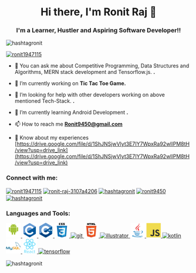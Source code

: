 <h1 align="center">Hi there, I'm Ronit Raj 👋</h1>
<h3 align="center">I'm a Learner, Hustler and Aspiring Software Developer!!</h3>

<p align="left"> <img src="https://komarev.com/ghpvc/?username=hashtagronit&label=Profile%20views&color=0e75b6&style=flat" alt="hashtagronit" /> </p>

<p align="left"> <a href="https://twitter.com/ronit1947115" target="blank"><img src="https://img.shields.io/twitter/follow/ronit1947115?logo=twitter&style=for-the-badge" alt="ronit1947115" /></a> </p>

- 🔭 You can ask me about Competitive Programming, Data Structures and Algorithms, MERN stack development and Tensorflow.js. **.**

- 🔭 I’m currently working on **Tic Tac Toe Game.**

- 👯 I’m looking for help with other developers working on above mentioned Tech-Stack. **.**

- 🌱 I’m currently learning Android Development **.**

- 📫 How to reach me **Ronit9450@gmail.com**

- 📄 Know about my experiences [https://drive.google.com/file/d/1ShJNSjwVlyt3E7IY7WpxRa92wIlPM8tH/view?usp=drive_link](https://drive.google.com/file/d/1ShJNSjwVlyt3E7IY7WpxRa92wIlPM8tH/view?usp=drive_link)

<h3 align="left">Connect with me:</h3>
<p align="left">
<a href="https://twitter.com/ronit1947115" target="blank"><img align="center" src="https://raw.githubusercontent.com/rahuldkjain/github-profile-readme-generator/master/src/images/icons/Social/twitter.svg" alt="ronit1947115" height="30" width="40" /></a>
<a href="https://linkedin.com/in/ronit-raj-3107a4206" target="blank"><img align="center" src="https://raw.githubusercontent.com/rahuldkjain/github-profile-readme-generator/master/src/images/icons/Social/linked-in-alt.svg" alt="ronit-raj-3107a4206" height="30" width="40" /></a>
<a href="https://instagram.com/hashtagronit" target="blank"><img align="center" src="https://raw.githubusercontent.com/rahuldkjain/github-profile-readme-generator/master/src/images/icons/Social/instagram.svg" alt="hashtagronit" height="30" width="40" /></a>
<a href="https://www.leetcode.com/ronit9450" target="blank"><img align="center" src="https://raw.githubusercontent.com/rahuldkjain/github-profile-readme-generator/master/src/images/icons/Social/leet-code.svg" alt="ronit9450" height="30" width="40" /></a>
<a href="https://auth.geeksforgeeks.org/user/hashtagronit" target="blank"><img align="center" src="https://raw.githubusercontent.com/rahuldkjain/github-profile-readme-generator/master/src/images/icons/Social/geeks-for-geeks.svg" alt="hashtagronit" height="30" width="40" /></a>
</p>

<h3 align="left">Languages and Tools:</h3>
<p align="left"> <a href="https://developer.android.com" target="_blank" rel="noreferrer"> <img src="https://raw.githubusercontent.com/devicons/devicon/master/icons/android/android-original-wordmark.svg" alt="android" width="40" height="40"/> </a> <a href="https://www.cprogramming.com/" target="_blank" rel="noreferrer"> <img src="https://raw.githubusercontent.com/devicons/devicon/master/icons/c/c-original.svg" alt="c" width="40" height="40"/> </a> <a href="https://www.w3schools.com/cpp/" target="_blank" rel="noreferrer"> <img src="https://raw.githubusercontent.com/devicons/devicon/master/icons/cplusplus/cplusplus-original.svg" alt="cplusplus" width="40" height="40"/> </a> <a href="https://www.w3schools.com/css/" target="_blank" rel="noreferrer"> <img src="https://raw.githubusercontent.com/devicons/devicon/master/icons/css3/css3-original-wordmark.svg" alt="css3" width="40" height="40"/> </a> <a href="https://git-scm.com/" target="_blank" rel="noreferrer"> <img src="https://www.vectorlogo.zone/logos/git-scm/git-scm-icon.svg" alt="git" width="40" height="40"/> </a> <a href="https://www.w3.org/html/" target="_blank" rel="noreferrer"> <img src="https://raw.githubusercontent.com/devicons/devicon/master/icons/html5/html5-original-wordmark.svg" alt="html5" width="40" height="40"/> </a> <a href="https://www.adobe.com/in/products/illustrator.html" target="_blank" rel="noreferrer"> <img src="https://www.vectorlogo.zone/logos/adobe_illustrator/adobe_illustrator-icon.svg" alt="illustrator" width="40" height="40"/> </a> <a href="https://www.java.com" target="_blank" rel="noreferrer"> <img src="https://raw.githubusercontent.com/devicons/devicon/master/icons/java/java-original.svg" alt="java" width="40" height="40"/> </a> <a href="https://developer.mozilla.org/en-US/docs/Web/JavaScript" target="_blank" rel="noreferrer"> <img src="https://raw.githubusercontent.com/devicons/devicon/master/icons/javascript/javascript-original.svg" alt="javascript" width="40" height="40"/> </a> <a href="https://kotlinlang.org" target="_blank" rel="noreferrer"> <img src="https://www.vectorlogo.zone/logos/kotlinlang/kotlinlang-icon.svg" alt="kotlin" width="40" height="40"/> </a> <a href="https://www.mysql.com/" target="_blank" rel="noreferrer"> <img src="https://raw.githubusercontent.com/devicons/devicon/master/icons/mysql/mysql-original-wordmark.svg" alt="mysql" width="40" height="40"/> </a> <a href="https://reactjs.org/" target="_blank" rel="noreferrer"> <img src="https://raw.githubusercontent.com/devicons/devicon/master/icons/react/react-original-wordmark.svg" alt="react" width="40" height="40"/> </a> <a href="https://www.tensorflow.org" target="_blank" rel="noreferrer"> <img src="https://www.vectorlogo.zone/logos/tensorflow/tensorflow-icon.svg" alt="tensorflow" width="40" height="40"/> </a> </p>

<p><img align="center" src="https://github-readme-stats.vercel.app/api/top-langs?username=hashtagronit&show_icons=true&locale=en&layout=compact" alt="hashtagronit" /></p>
